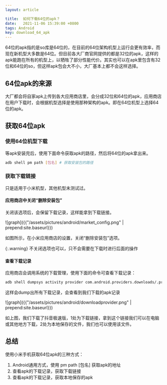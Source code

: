 ```yaml
---
layout: article

title:  如何下载64位的apk？
date:   2021-11-06 15:39:00 +0800
tags: Android
key: download_64_apk
---
```


64位的apk指的是so库是64位的，在目前的64位架构机型上运行会更有效率，而现在新机型大多数是64位。但目前各大厂商官网提供的都是32位的apk，这样的apk能跑在所有的机型上，以牺牲了部分性能代价。其实也可以在apk里包含有32位和64位的so，但这样apk包会大不小，大厂基本上都不会这样选择。 

<!--more-->

## 64位apk的来源

大厂都会将自家apk上传到各大应用商店里，会分成32位和64位的apk，应用商店在用户下载时，会根据机型选择是使用那种架构的apk。即在64位机型上选择64位的apk。

## 获取64位apk

### 使用64位机型下载

等apk安装完后，使用下面命令获取apk的路径，然后将64位的apk拿出来。

```bash
adb shell pm path [包名] # 获取安装包的路径
```

### 获取下载链接

只是适用于小米机型，其他机型未测试过。

#### 应用商店中关闭“删除安装包”

关闭该选项后，会保留下载记录，这样能拿到下载链接。

![graph]({{"/assets/pictures/android/market_config.png" | prepend:site.baseurl}})

如图所示，在小米应用商店的设置，关闭“删除安装包”选项。

{:.warning}
不关闭选项也可以，只不会需要在下载时进行后面的操作

#### 查看下载记录

应用商店会调用系统的下载管理，使用下面的命令可查看下载记录：

```bash
adb shell dumpsys activity provider com.android.providers.downloads/.provider.DownloadProvider
``` 

这样会dump出所有下载记录，会查看到我们下载的apk记录

![graph]({{"/assets/pictures/android/downloadprovider.png" | prepend:site.baseurl}})

如上图，我们下载了抖音极速版，1处为下载链接，拿到这个链接我们可以在电脑或其他地方下载，2处为本地保存的文件，我们也可以使用该文件。

## 总结

使用小米手机获取64位apk的三种方式：
1. Android通用方式，使用 pm path [包名] 获取apk的地址
2. 查看apk的下载记录，获取下载链接
3. 查看apk的下载记录，获取本地保存的apk